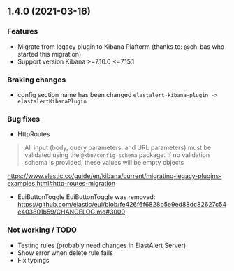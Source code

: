 ## 1.4.0 (2021-03-16)

### Features
- Migrate from legacy plugin to Kibana Plaftorm (thanks to: @ch-bas who started this migration)
- Support version Kibana >=7.10.0 <=7.15.1

### Braking changes
- config section name has been changed `elastalert-kibana-plugin -> elastalertKibanaPlugin`

### Bug fixes
- HttpRoutes
> All input (body, query parameters, and URL parameters) must be validated using the `@kbn/config-schema` package. If no validation schema is provided, these values will be empty objects

https://www.elastic.co/guide/en/kibana/current/migrating-legacy-plugins-examples.html#http-routes-migration

- EuiButtonToggle
EuiButtonToggle was removed: https://github.com/elastic/eui/blob/fe426f6f6828b5e9ed88dc82627c54e403801b59/CHANGELOG.md#3000

### Not working / TODO
- Testing rules (probably need changes in ElastAlert Server)
- Show error when delete rule fails
- Fix typings